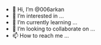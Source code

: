 - 👋 Hi, I’m @006arkan
- 👀 I’m interested in ...
- 🌱 I’m currently learning ...
- 💞️ I’m looking to collaborate on ...
- 📫 How to reach me ...

<!---
006arkan/006arkan is a ✨ special ✨ repository because its `README.md` (this file) appears on your GitHub profile.
You can click the Preview link to take a look at your changes.
--->
